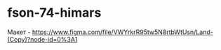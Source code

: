 # fson-74-himars

Макет - https://www.figma.com/file/VWYrkrR95tw5N8rtbWtUsn/Land-(Copy)?node-id=0%3A1
